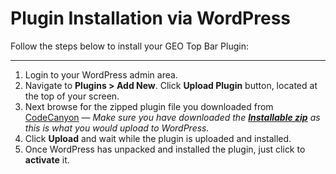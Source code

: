 # Plugin Installation via WordPress

Follow the steps below to install your GEO Top Bar Plugin:

<hr/>

1. Login to your WordPress admin area.
2. Navigate to **Plugins > Add New**. Click **Upload Plugin** button, located at the top of your screen. 
3. Next browse for the zipped plugin file you downloaded from [CodeCanyon](https://codecanyon.net/user/mypreview) &mdash; *Make sure you have downloaded the [**Installable zip**](#/getting-the-plugin-downloaded-from-envato) as this is what you would upload to WordPress.*
4. Click **Upload** and wait while the plugin is uploaded and installed.
5. Once WordPress has unpacked and installed the plugin, just click to **activate** it.
